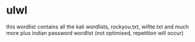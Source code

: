 # ulwl
this wordlist contains all the kali wordlists, rockyou.txt, wifite.txt and much more plus indian password wordlist (not optimised, repetition will occur)
